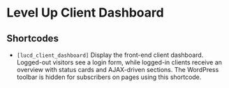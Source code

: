 # Level Up Client Dashboard

## Shortcodes

- `[lucd_client_dashboard]` Display the front-end client dashboard. Logged-out visitors see a login form, while logged-in clients receive an overview with status cards and AJAX-driven sections. The WordPress toolbar is hidden for subscribers on pages using this shortcode.

